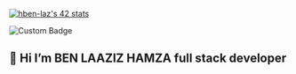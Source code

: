 


<a href="https://github.com/oakoudad/badge42"><img src="https://badge.mediaplus.ma/greenbinary/hben-laz" alt="hben-laz's 42 stats" /></a>

![Custom Badge](https://img.shields.io/badge/Text-Red?color=red)


## 👋 Hi  I’m   BEN LAAZIZ HAMZA full stack developer


